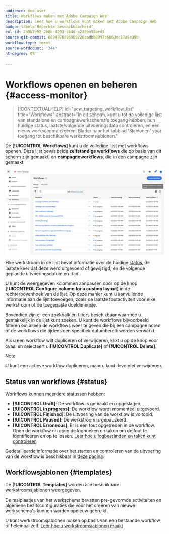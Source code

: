 ```yaml
---
audience: end-user
title: Workflows maken met Adobe Campaign Web
description: Leer hoe u workflows kunt maken met Adobe Campaign Web
badge: label="Beperkte beschikbaarheid"
exl-id: 2a9b7e52-2b8b-4293-9b4d-a228ba95bed3
source-git-commit: 6694976596909226cadbb0997c6663ec17a9e39b
workflow-type: tm+mt
source-wordcount: '344'
ht-degree: 0%

---
```


# Workflows openen en beheren {#access-monitor}

>[!CONTEXTUALHELP]
>id="acw_targeting_workflow_list"
>title="Workflows"
>abstract="In dit scherm, kunt u tot de volledige lijst van standalone en campagnewerkschema&#39;s toegang hebben, hun huidige status, laatste/volgende uitvoeringsdata controleren, en een nieuw werkschema creëren. Blader naar het tabblad &#39;Sjablonen&#39; voor toegang tot beschikbare werkstroomsjablonen."

De **[!UICONTROL Workflows]** kunt u de volledige lijst met workflows openen. Deze lijst bevat beide **zelfstandige workflows** die op basis van dit scherm zijn gemaakt, en **campagneworkflows**, die in een campagne zijn gemaakt.

![](assets/workflow-list.png)

Elke werkstroom in de lijst bevat informatie over de huidige [status](#status), de laatste keer dat deze werd uitgevoerd of gewijzigd, en de volgende geplande uitvoeringsdatum en -tijd.

U kunt de weergegeven kolommen aanpassen door op de knop **[!UICONTROL Configure column for a custom layout]** in de rechterbovenhoek van de lijst. Op deze manier kunt u aanvullende informatie aan de lijst toevoegen, zoals de laatste foutactiviteit voor elke werkstroom of de toegepaste doeldimensie.

Bovendien zijn er een zoekbalk en filters beschikbaar waarmee u gemakkelijk in de lijst kunt zoeken. U kunt de workflows bijvoorbeeld filteren om alleen de workflows weer te geven die bij een campagne horen of de workflows die tijdens een specifiek datumbereik worden verwerkt.

Als u een workflow wilt dupliceren of verwijderen, klikt u op de knop voor ovaal en selecteert u **[!UICONTROL Duplicate]** of **[!UICONTROL Delete]**.

>[!NOTE]
>
>U kunt een actieve workflow dupliceren, maar u kunt deze niet verwijderen.

## Status van workflows {#status}

Workflows kunnen meerdere statussen hebben:

* **[!UICONTROL Draft]**: De workflow is gemaakt en opgeslagen.
* **[!UICONTROL In progress]**: De workflow wordt momenteel uitgevoerd.
* **[!UICONTROL Finished]**: De uitvoering van de workflow is voltooid.
* **[!UICONTROL Paused]**: De werkstroom is gepauzeerd.
* **[!UICONTROL Erroneous]**: Er is een fout opgetreden in de workflow. Open de workflow en open de logboeken en taken om de fout te identificeren en op te lossen. [Leer hoe u logbestanden en taken kunt controleren](start-monitor-workflows.md#logs-tasks)

Gedetailleerde informatie over het starten en controleren van de uitvoering van de workflow is beschikbaar in [deze pagina](start-monitor-workflows.md).

## Workflowsjablonen {#templates}

De **[!UICONTROL Templates]** worden alle beschikbare werkstroomsjablonen weergegeven.

De malplaatjes van het werkschema bevatten pre-gevormde activiteiten en algemene bezitsconfiguraties die voor het creëren van nieuwe werkschema&#39;s kunnen worden opnieuw gebruikt.

U kunt werkstroomsjablonen maken op basis van een bestaande workflow of helemaal zelf. [Leer hoe u werkstroomsjablonen maakt](create-workflow.md#work-with-workflow-templates-workflow-templates)
